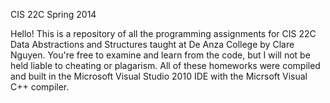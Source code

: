CIS 22C 
Spring 2014

Hello! This is a repository of all the programming assignments for CIS 22C Data Abstractions and Structures taught at De Anza College by Clare Nguyen. You're free to examine and learn from the code, but I will not be held liable to cheating or plagarism. All of these homeworks were compiled and built in the Microsoft Visual Studio 2010 IDE with the Micrsoft Visual C++ compiler.
